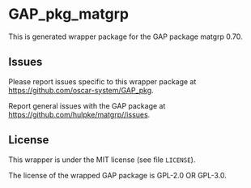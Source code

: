 # GAP_pkg_matgrp

This is generated wrapper package for the GAP package matgrp 0.70.

## Issues

Please report issues specific to this wrapper package at <https://github.com/oscar-system/GAP_pkg>.

Report general issues with the GAP package at <https://github.com/hulpke/matgrp//issues>.

## License

This wrapper is under the MIT license (see file `LICENSE`).

The license of the wrapped GAP package is GPL-2.0 OR GPL-3.0.
